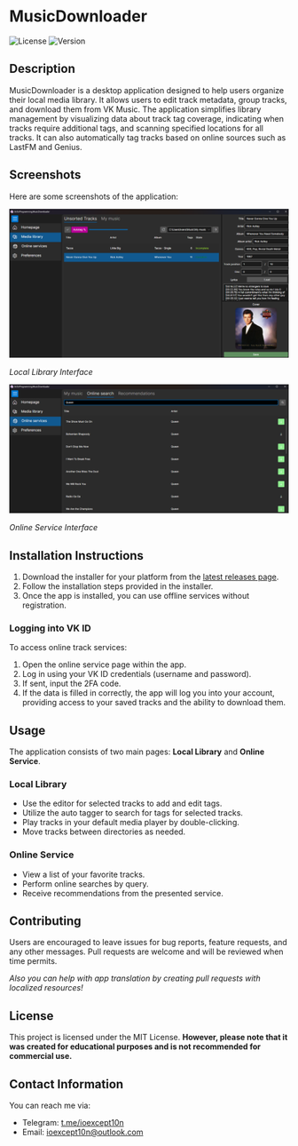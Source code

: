 # MusicDownloader

![License](https://img.shields.io/badge/license-MIT-blue) ![Version](https://img.shields.io/badge/version-1.3.3-blue)

## Description
MusicDownloader is a desktop application designed to help users organize their local media library. It allows users to edit track metadata, group tracks, and download them from VK Music. The application simplifies library management by visualizing data about track tag coverage, indicating when tracks require additional tags, and scanning specified locations for all tracks. It can also automatically tag tracks based on online sources such as LastFM and Genius.

## Screenshots
Here are some screenshots of the application:

![Local Library](images/TracksView.png)

*Local Library Interface*

![Online Service](images/OnlineSearchView.png)

*Online Service Interface*

## Installation Instructions
1. Download the installer for your platform from the [latest releases page](https://github.com/IOExcept10n/MusicDownloader/releases/latest).
2. Follow the installation steps provided in the installer.
3. Once the app is installed, you can use offline services without registration.

### Logging into VK ID
To access online track services:
1. Open the online service page within the app.
2. Log in using your VK ID credentials (username and password).
3. If sent, input the 2FA code.
4. If the data is filled in correctly, the app will log you into your account, providing access to your saved tracks and the ability to download them.

## Usage
The application consists of two main pages: **Local Library** and **Online Service**.

### Local Library
- Use the editor for selected tracks to add and edit tags.
- Utilize the auto tagger to search for tags for selected tracks.
- Play tracks in your default media player by double-clicking.
- Move tracks between directories as needed.

### Online Service
- View a list of your favorite tracks.
- Perform online searches by query.
- Receive recommendations from the presented service.


## Contributing
Users are encouraged to leave issues for bug reports, feature requests, and any other messages. Pull requests are welcome and will be reviewed when time permits.

*Also you can help with app translation by creating pull requests with localized resources!*

## License
This project is licensed under the MIT License. **However, please note that it was created for educational purposes and is not recommended for commercial use.**

## Contact Information
You can reach me via:
- Telegram: [t.me/ioexcept10n](https://t.me/ioexcept10n)
- Email: [ioexcept10n@outlook.com](mailto:ioexcept10n@outlook.com)
